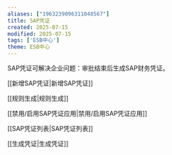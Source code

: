 ```yaml
---
aliases: ["1963239096311048567"]
title: SAP凭证
created: 2025-07-15
modified: 2025-07-15
tags: ['ESB中心']
theme: ESB中心
---
```


SAP凭证可解决企业问题：审批结束后生成SAP财务凭证。

[[新增SAP凭证|新增SAP凭证]]

[[规则生成|规则生成]]

[[禁用/启用SAP凭证应用|禁用/启用SAP凭证应用]]

[[SAP凭证列表|SAP凭证列表]]

[[生成凭证|生成凭证]]
